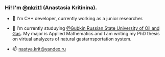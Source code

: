 ### Hi! I'm [**@nkrit1**](https://github.com/nkrit1) (Anastasia Kritinina).

- 🔭 I'm C++ developer, currently working as a junior researcher.

- 🌱 I’m currently studuying [@Gubkin Russian State University of Oil and Gas](https://en.gubkin.ru/). My major is Applied Mathematics and I am writing my PhD thesis on virtual analyzers of natural gastarnsportation system.

- 📫 nastya.krit@yandex.ru


<!--
**nkrit1/nkrit1** is a ✨ _special_ ✨ repository because its `README.md` (this file) appears on your GitHub profile.

Here are some ideas to get you started:

- 🔭 I’m currently working on ...
- 🌱 I’m currently learning ...
- 👯 I’m looking to collaborate on ...
- 🤔 I’m looking for help with ...
- 💬 Ask me about ...
- 📫 How to reach me: ...
- 😄 Pronouns: ...
- ⚡ Fun fact: ...
-->
